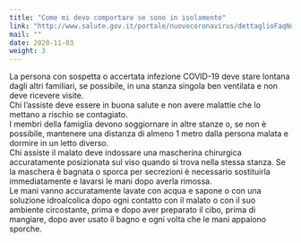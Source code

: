 ```yaml
---
title: "Come mi devo comportare se sono in isolamento"
link: "http://www.salute.gov.it/portale/nuovocoronavirus/dettaglioFaqNuovoCoronavirus.jsp?lingua=italiano&id=235"
mail: ""
date: 2020-11-03
weight: 3
---
```

La persona con sospetta o accertata infezione COVID-19 deve stare lontana dagli altri familiari, se possibile, in una stanza singola ben ventilata e non deve ricevere visite.  
Chi l’assiste deve essere in buona salute e non avere malattie che lo mettano a rischio se contagiato.  
I membri della famiglia devono soggiornare in altre stanze o, se non è possibile, mantenere una distanza di almeno 1 metro dalla persona malata e dormire in un letto diverso.  
Chi assiste il malato deve indossare una mascherina chirurgica accuratamente posizionata sul viso quando si trova nella stessa stanza. Se la maschera è bagnata o sporca per secrezioni è necessario sostituirla immediatamente e lavarsi le mani dopo averla rimossa.  
Le mani vanno accuratamente lavate con acqua e sapone o con una soluzione idroalcolica dopo ogni contatto con il malato o con il suo ambiente circostante, prima e dopo aver preparato il cibo, prima di mangiare, dopo aver usato il bagno e ogni volta che le mani appaiono sporche. 
